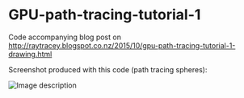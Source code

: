 # GPU-path-tracing-tutorial-1
Code accompanying blog post on http://raytracey.blogspot.co.nz/2015/10/gpu-path-tracing-tutorial-1-drawing.html

Screenshot produced with this code (path tracing spheres): 

![Image description](https://github.com/straaljager/GPU-path-tracing-tutorial-1/blob/master/smallptcuda.png)
